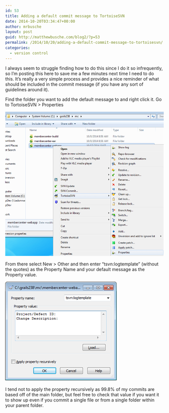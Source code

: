 ```yaml
---
id: 53
title: Adding a default commit message to TortoiseSVN
date: 2014-10-20T03:34:47+00:00
author: mrbusche
layout: post
guid: http://matthewbusche.com/blog2/?p=53
permalink: /2014/10/20/adding-a-default-commit-message-to-tortoisesvn/
categories:
  - version control
---
```

I always seem to struggle finding how to do this since I do it so infrequently, so I&#8217;m posting this here to save me a few minutes next time I need to do this. It&#8217;s really a very simple process and provides a nice reminder of what should be included in the commit message (if you have any sort of guidelines around it).

Find the folder you want to add the default message to and right click it. Go to TortoiseSVN > Properties

<img src="images/2015/05/tortoisesvnproperties.png" alt="tortoisesvnproperties" />

From there select New > Other and then enter &#8220;tsvn:logtemplate&#8221; (without the quotes) as the Property Name and your default message as the Property value.

<img src="images/2015/05/log-description.png" alt="log description" />

I tend not to apply the property recursively as 99.8% of my commits are based off of the main folder, but feel free to check that value if you want it to show up even if you commit a single file or from a single folder within your parent folder.
